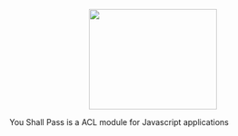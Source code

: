 <p align="center">
  <img width="225" height="177" src="https://raw.githubusercontent.com/romain-gilliotte/you-shall-pass/master/docs/logo.jpg">
</p>

You Shall Pass is a ACL module for Javascript applications

